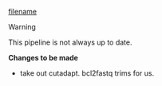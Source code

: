 [filename](../assets/pdfs/process_flow.pdf ':include :type=iframe')

> [!WARNING]
> This pipeline is not always up to date.

__Changes to be made__
- take out cutadapt. bcl2fastq trims for us.

